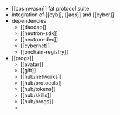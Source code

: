 - [[cosmwasm]] fat protocol suite
- integration of [[cyb]], [[aos]] and [[cyber]]
- dependencies
	- [[daodao]]
	- [[neutron-sdk]]
	- [[neutron-dex]]
	- [[cybernet]]
	- [[onchain-registry]]
- [[progs]]
	- [[avatar]]
	- [[gift]]
	- [[hub/networks]]
	- [[hub/protocols]]
	- [[hub/tokens]]
	- [[hub/skills]]
	- [[hub/progs]]
	-